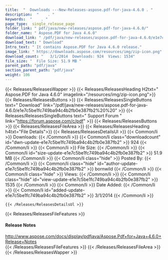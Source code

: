 ```yaml
---
title:  "  Downloads ---New-Releases-aspose.pdf-for-java-4.6.0 . " 
description:  "    . " 
keywords:  "    . " 
page_type:  single_release_page
folder_link: " pdf/java/new-releases/aspose.pdf-for-java-4.6.0/"
folder_name: " Aspose.PDF for Java 4.6.0"
download_link: " /pdf/java/new-releases/aspose.pdf-for-java-4.6.0/e1e7c5be1fc749ba94c4b2fb0e387fb2"
download_text: " Download"
Intro_text: " It contains Aspose.PDF for Java 4.6.0 release."
image_link: " https://downloads.aspose.com/resources/img/zip-icon.png"
download_count: "   3/1/2014  Downloads: 924  Views: 1534"
file_size: "  File Size: 51.9 MB "
parent_path: "pdf/java"
section_parent_path: "pdf/java"
weight: 106 
---
```


{{< Releases/ReleasesWapper >}}
  {{< Releases/ReleasesHeading H2txt=" Aspose.PDF for Java 4.6.0" imagelink="/resources/img/zip-icon.png">}}
  {{< Releases/ReleasesButtons >}}
    {{< Releases/ReleasesSingleButtons text=" Download" link="/pdf/java/new-releases/aspose.pdf-for-java-4.6.0/e1e7c5be1fc749ba94c4b2fb0e387fb2%20%20" >}}
    {{< Releases/ReleasesSingleButtons text=" Support Forum " link="https://forum.aspose.com/c/pdf" >}}
  {{< Releases/ReleasesButtons >}}
  {{< Releases/ReleasesFileArea >}}
    {{< Releases/ReleasesHeading h4txt="File Details">}}
    {{< Releases/ReleasesDetailsUl >}}
            {{< Common/li  >}} Downloads: {{< /Common/li >}} 
      {{< Common/li class="downloadcount" id="dwn-update-e1e7c5be1fc749ba94c4b2fb0e387fb2" >}} 924 {{< /Common/li >}} 
      {{< Common/li  >}} File Size: {{< /Common/li >}} 
      {{< Common/li id="size-update-e1e7c5be1fc749ba94c4b2fb0e387fb2" >}} 51.9 MB {{< /Common/li >}} 
      {{< Common/li  class="hide" >}} Posted By: {{< /Common/li >}} 
      {{< Common/li class="hide" id="author-update-e1e7c5be1fc749ba94c4b2fb0e387fb2" >}} bornwild {{< /Common/li >}} 
      {{< Common/li class="hide"  >}} Views: {{< /Common/li >}} 
      {{< Common/li class="hide" id="view-update-e1e7c5be1fc749ba94c4b2fb0e387fb2" >}} 1535 {{< /Common/li >}} 
      {{< Common/li  >}} Date Added: {{< /Common/li >}} 
      {{< Common/li id="added-update-e1e7c5be1fc749ba94c4b2fb0e387fb2" >}} 3/1/2014 {{< /Common/li >}} 

    {{< /Releases/ReleasesDetailsUl >}}

  {{< Releases/ReleasesFileFeatures >}}
      <h4>Release Notes</h4><div><a href="http://www.aspose.com/docs/display/pdfjava/Aspose.Pdf+for+Java+4.6.0+Release+Notes">http://www.aspose.com/docs/display/pdfjava/Aspose.Pdf+for+Java+4.6.0+Release+Notes</a></div>
  {{< /Releases/ReleasesFileFeatures >}}
 {{< /Releases/ReleasesFileArea >}}
{{< /Releases/ReleasesWapper >}}


